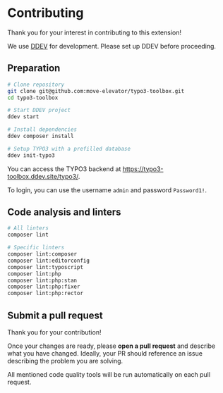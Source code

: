 # Contributing

Thank you for your interest in contributing to this extension!

We use [DDEV](https://ddev.readthedocs.io/en/stable/) for development. Please set up DDEV before proceeding.

## Preparation

```bash
# Clone repository
git clone git@github.com:move-elevator/typo3-toolbox.git
cd typo3-toolbox

# Start DDEV project
ddev start

# Install dependencies
ddev composer install

# Setup TYPO3 with a prefilled database
ddev init-typo3
```

You can access the TYPO3 backend at <https://typo3-toolbox.ddev.site/typo3/>.

To login, you can use the username `admin` and password `Password1!`.

## Code analysis and linters

```bash
# All linters
composer lint

# Specific linters
composer lint:composer
composer lint:editorconfig
composer lint:typoscript
composer lint:php
composer lint:php:stan
composer lint:php:fixer
composer lint:php:rector
```

## Submit a pull request

Thank you for your contribution!

Once your changes are ready, please **open a pull request** and describe what you have changed. Ideally, your PR should reference an issue describing the problem you are solving.

All mentioned code quality tools will be run automatically on each pull request.